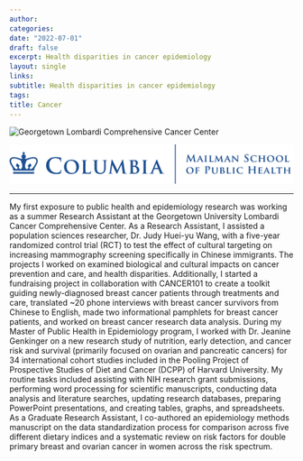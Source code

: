 ```yaml
---
author: 
categories:
date: "2022-07-01"
draft: false
excerpt: Health disparities in cancer epidemiology
layout: single
links:
subtitle: Health disparities in cancer epidemiology
tags:
title: Cancer
---
```


![Georgetown Lombardi Comprehensive Cancer Center](georgetown.png)

![Columbia Mailman School of Public Health](featured.png)

---

  My first exposure to public health and epidemiology research was working as a summer Research Assistant at the Georgetown University Lombardi Cancer Comprehensive Center. As a Research Assistant, I assisted a population sciences researcher, Dr. Judy Huei-yu Wang, with a five-year randomized control trial (RCT) to test the effect of cultural targeting on increasing mammography screening specifically in Chinese immigrants. The projects I worked on examined biological and cultural impacts on cancer prevention and care, and health disparities. Additionally, I started a fundraising project in collaboration with CANCER101 to create a toolkit guiding newly-diagnosed breast cancer patients through treatments and care, translated ~20 phone interviews with breast cancer survivors from Chinese to English, made two informational pamphlets for breast cancer patients, and worked on breast cancer research data analysis. During my Master of Public Health in Epidemiology program, I worked with Dr. Jeanine Genkinger on a new research study of nutrition, early detection, and cancer risk and survival (primarily focused on ovarian and pancreatic cancers) for 34 international cohort studies included in the Pooling Project of Prospective Studies of Diet and Cancer (DCPP) of Harvard University. My routine tasks included assisting with NIH research grant submissions, performing word processing for scientific manuscripts, conducting data analysis and literature searches, updating research databases, preparing PowerPoint presentations, and creating tables, graphs, and spreadsheets. As a Graduate Research Assistant, I co-authored an epidemiology methods manuscript on the data standardization process for comparison across five different dietary indices and a systematic review on risk factors for double primary breast and ovarian cancer in women across the risk spectrum.
